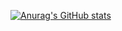 [![Anurag's GitHub stats](https://github-readme-stats.vercel.app/api?username=Antonzo&show_icons=true&theme=dracula)](https://github.com/anuraghazra/Antonzo)
